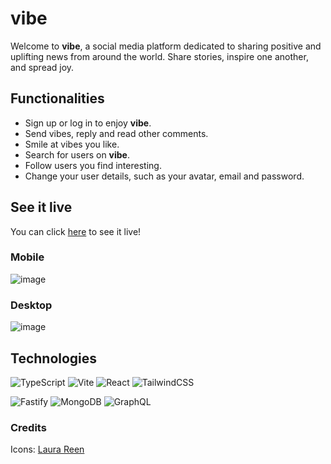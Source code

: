 # vibe

Welcome to **vibe**, a social media platform dedicated to sharing positive and uplifting news from around the world. Share stories, inspire one another, and spread joy.

## Functionalities

- Sign up or log in to enjoy **vibe**.
- Send vibes, reply and read other comments.
- Smile at vibes you like.
- Search for users on **vibe**.
- Follow users you find interesting.
- Change your user details, such as your avatar, email and password.

## See it live

You can click [here](https://vibe.n-vh.me/) to see it live!

### Mobile

![image](https://user-images.githubusercontent.com/117943210/233069297-89ea2ba3-9da0-4261-a068-4a817602ecc5.png)

### Desktop

![image](https://user-images.githubusercontent.com/117943210/233068321-ead39730-bd6d-4ee1-833d-d3b3640b0b7c.png)

## Technologies

![TypeScript](https://img.shields.io/badge/typescript-%23007ACC.svg?style=for-the-badge&logo=typescript&logoColor=white) ![Vite](https://img.shields.io/badge/vite-%23646CFF.svg?style=for-the-badge&logo=vite&logoColor=white) ![React](https://img.shields.io/badge/react-%2320232a.svg?style=for-the-badge&logo=react&logoColor=%2361DAFB) ![TailwindCSS](https://img.shields.io/badge/tailwindcss-%2338B2AC.svg?style=for-the-badge&logo=tailwind-css&logoColor=white)

![Fastify](https://img.shields.io/badge/fastify-%23000000.svg?style=for-the-badge&logo=fastify&logoColor=white) ![MongoDB](https://img.shields.io/badge/MongoDB-%234ea94b.svg?style=for-the-badge&logo=mongodb&logoColor=white) ![GraphQL](https://img.shields.io/badge/-GraphQL-E10098?style=for-the-badge&logo=graphql&logoColor=white)

### Credits

Icons: [Laura Reen](https://www.iconfinder.com/laurareen)
